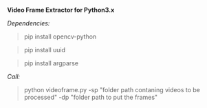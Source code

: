 **Video Frame Extractor for Python3.x**

*Dependencies:*

>pip install opencv-python

>pip install uuid

>pip install argparse

*Call:*

>python videoframe.py -sp "folder path contaning videos to be processed" -dp "folder path to put the frames"

